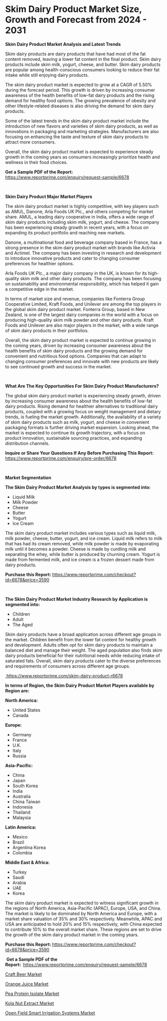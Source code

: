 <p><h1>Skim Dairy Product Market Size, Growth and Forecast from 2024 - 2031</h1></p><p><strong>Skim Dairy Product Market Analysis and Latest Trends</strong></p>
<p><p>Skim dairy products are dairy products that have had most of the fat content removed, leaving a lower fat content in the final product. Skim dairy products include skim milk, yogurt, cheese, and butter. Skim dairy products are popular among health-conscious consumers looking to reduce their fat intake while still enjoying dairy products.</p><p>The skim dairy product market is expected to grow at a CAGR of 5.50% during the forecast period. This growth is driven by increasing consumer awareness of the health benefits of low-fat dairy products and the rising demand for healthy food options. The growing prevalence of obesity and other lifestyle-related diseases is also driving the demand for skim dairy products.</p><p>Some of the latest trends in the skim dairy product market include the introduction of new flavors and varieties of skim dairy products, as well as innovations in packaging and marketing strategies. Manufacturers are also focusing on enhancing the taste and texture of skim dairy products to attract more consumers.</p><p>Overall, the skim dairy product market is expected to experience steady growth in the coming years as consumers increasingly prioritize health and wellness in their food choices.</p></p>
<p><strong>Get a Sample PDF of the Report:&nbsp;</strong> <a href="https://www.reportprime.com/enquiry/request-sample/6678">https://www.reportprime.com/enquiry/request-sample/6678</a></p>
<p>&nbsp;</p>
<p><strong>Skim Dairy Product Major Market Players</strong></p>
<p><p>The skim dairy product market is highly competitive, with key players such as AMUL, Danone, Arla Foods UK Plc., and others competing for market share. AMUL, a leading dairy cooperative in India, offers a wide range of skim dairy products including skim milk, yogurt, and cheese. The company has been experiencing steady growth in recent years, with a focus on expanding its product portfolio and reaching new markets.</p><p>Danone, a multinational food and beverage company based in France, has a strong presence in the skim dairy product market with brands like Activia and Actimel. The company has been investing in research and development to introduce innovative products and cater to changing consumer preferences for healthier options.</p><p>Arla Foods UK Plc., a major dairy company in the UK, is known for its high-quality skim milk and other dairy products. The company has been focusing on sustainability and environmental responsibility, which has helped it gain a competitive edge in the market.</p><p>In terms of market size and revenue, companies like Fonterra Group Cooperative Limited, Kraft Foods, and Unilever are among the top players in the global skim dairy product market. Fonterra Group, based in New Zealand, is one of the largest dairy companies in the world with a focus on producing high-quality skim milk powder and other dairy products. Kraft Foods and Unilever are also major players in the market, with a wide range of skim dairy products in their portfolios.</p><p>Overall, the skim dairy product market is expected to continue growing in the coming years, driven by increasing consumer awareness about the health benefits of skim dairy products and the growing demand for convenient and nutritious food options. Companies that can adapt to changing consumer preferences and innovate with new products are likely to see continued growth and success in the market.</p></p>
<p>&nbsp;</p>
<p><strong>What Are The Key Opportunities For Skim Dairy Product Manufacturers?</strong></p>
<p><p>The global skim dairy product market is experiencing steady growth, driven by increasing consumer awareness about the health benefits of low-fat dairy products. Rising demand for healthier alternatives to traditional dairy products, coupled with a growing focus on weight management and dietary trends, is fueling the market growth. Additionally, the availability of a variety of skim dairy products such as milk, yogurt, and cheese in convenient packaging formats is further driving market expansion. Looking ahead, the market is expected to continue its growth trajectory, with a focus on product innovation, sustainable sourcing practices, and expanding distribution channels.</p></p>
<p><strong>Inquire or Share Your Questions If Any Before Purchasing This Report:</strong> <a href="https://www.reportprime.com/enquiry/pre-order/6678">https://www.reportprime.com/enquiry/pre-order/6678</a></p>
<p>&nbsp;</p>
<p><strong>Market Segmentation</strong></p>
<p><strong>The Skim Dairy Product Market Analysis by types is segmented into:</strong></p>
<p><ul><li>Liquid Milk</li><li>Milk Powder</li><li>Cheese</li><li>Butter</li><li>Yogurt</li><li>Ice Cream</li></ul></p>
<p><p>The skim dairy product market includes various types such as liquid milk, milk powder, cheese, butter, yogurt, and ice cream. Liquid milk refers to milk that has had its cream removed, while milk powder is made by evaporating milk until it becomes a powder. Cheese is made by curdling milk and separating the whey, while butter is produced by churning cream. Yogurt is made from fermented milk, and ice cream is a frozen dessert made from dairy products.</p></p>
<p><strong>Purchase this Report:&nbsp;</strong><a href="https://www.reportprime.com/checkout?id=6678&price=3590">https://www.reportprime.com/checkout?id=6678&price=3590</a></p>
<p>&nbsp;</p>
<p><strong>The Skim Dairy Product Market Industry Research by Application is segmented into:</strong></p>
<p><ul><li>Children</li><li>Adult</li><li>The Aged</li></ul></p>
<p><p>Skim dairy products have a broad application across different age groups in the market. Children benefit from the lower fat content for healthy growth and development. Adults often opt for skim dairy products to maintain a balanced diet and manage their weight. The aged population also finds skim dairy products beneficial for their nutritional needs while reducing intake of saturated fats. Overall, skim dairy products cater to the diverse preferences and requirements of consumers across different age groups.</p></p>
<p><a href="https://www.reportprime.com/skim-dairy-product-r6678">&nbsp;https://www.reportprime.com/skim-dairy-product-r6678</a></p>
<p><strong>In terms of Region, the Skim Dairy Product Market Players available by Region are:</strong></p>
<p>
    <p> <strong> North America: </strong>
        <ul>
            <li>United States</li>
            <li>Canada</li>
        </ul>
        </p> 
    <p> <strong> Europe: </strong>
        <ul>
            <li>Germany</li>
            <li>France</li>
            <li>U.K.</li>
            <li>Italy</li>
            <li>Russia</li>
        </ul>
        </p> 
    <p> <strong> Asia-Pacific: </strong>
        <ul>
            <li>China</li>
            <li>Japan</li>
            <li>South Korea</li>
            <li>India</li>
            <li>Australia</li>
            <li>China Taiwan</li>
            <li>Indonesia</li>
            <li>Thailand</li>
            <li>Malaysia</li>
        </ul>
        </p> 
    <p> <strong> Latin America: </strong>
        <ul>
            <li>Mexico</li>
            <li>Brazil</li>
            <li>Argentina Korea</li>
            <li>Colombia</li>
        </ul>
        </p> 
    <p> <strong> Middle East & Africa: </strong>
        <ul>
            <li>Turkey</li>
            <li>Saudi</li>
            <li>Arabia</li>
            <li>UAE</li>
            <li>Korea</li>
        </ul>
    </p>
    </p>
<p><p>The skim dairy product market is expected to witness significant growth in the regions of North America, Asia-Pacific (APAC), Europe, USA, and China. The market is likely to be dominated by North America and Europe, with a market share valuation of 35% and 30% respectively. Meanwhile, APAC and USA are anticipated to hold 20% and 15% respectively, with China expected to contribute 10% to the overall market share. These regions are set to drive the growth of the skim dairy product market in the coming years.</p></p>
<p><strong>Purchase this Report: </strong><a href="https://www.reportprime.com/checkout?id=6678&price=3590">https://www.reportprime.com/checkout?id=6678&price=3590</a></p>
<p>&nbsp;<strong>Get a Sample PDF of the Report:&nbsp;&nbsp;</strong><a href="https://www.reportprime.com/enquiry/request-sample/6678">https://www.reportprime.com/enquiry/request-sample/6678</a></p>
<p><strong></strong></p>
<p><p><a href="https://github.com/ranaacryptoaddmin/Market-Research-Report-List-1/blob/main/craft-beer-market.md">Craft Beer Market</a></p><p><a href="https://github.com/JordyBecker/Market-Research-Report-List-1/blob/main/orange-juice-market.md">Orange Juice Market</a></p><p><a href="https://github.com/jadenRaynor/Market-Research-Report-List-1/blob/main/pea-protein-isolate-market.md">Pea Protein Isolate Market</a></p><p><a href="https://github.com/sydneyHley85/Market-Research-Report-List-1/blob/main/kola-nut-extract-market.md">Kola Nut Extract Market</a></p><p><a href="https://www.linkedin.com/pulse/open-field-smart-irrigation-systems-market-global-insights-s85vf?trackingId=1k0tKDVlRd6%2FwNn7Wam7ww%3D%3D">Open Field Smart Irrigation Systems Market</a></p></p>